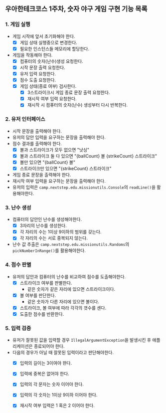 ## 우아한테크코스 1주차, 숫자 야구 게임 구현 기능 목록 ##

### 1. 게임 실행 ###
- 게임 시작에 앞서 초기화해야 한다.
  - [X] 게임 상태 실행중으로 변경한다.
  - [X] 필요한 인스턴스들 메모리에 할당한다.
- 게임을 작동해야 한다.
  - [X] 컴퓨터의 숫자(난수)생성 요청한다.
  - [X] 시작 문장 출력 요청한다.
  - [X] 유저 입력 요청한다.
  - [X] 점수 도출 요청한다.
  - [X] 게임 상태(종료 여부) 검사한다.
    - [X] 3스트라이크시 게임 종료 문장 출력 요청한다.
    - [X] 재시작 여부 입력 요청한다.
    - [X] 재시작 시 컴퓨터의 숫자(난수) 생성부터 다시 반복한다.

### 2. 유저 인터페이스 ###
- 시작 문장을 출력해야 한다.
- 유저의 답안 입력을 요구하는 문장을 출력해야 한다.
- 점수 결과를 출력해야 한다.
  - [X] 볼과 스트라이크가 모두 없으면 "낫싱"
  - [X] 볼과 스트라이크 둘 다 있으면 "{ballCount} 볼 {strikeCount} 스트라이크"
  - [X] 볼만 있으면 "{ballCount} 볼"
  - [X] 스트라이크만 있으면 "{strikeCount} 스트라이크"
- 게임 종료 문장을 출력해야 한다.
- 재시작 여부 입력을 요구하는 문장을 출력해야 한다.
- 유저의 입력은 `camp.nextstep.edu.missionutils.Console`의 `readLine()`을 활용해야한다.

### 3. 난수 생성 ###
- 컴퓨터의 답안인 난수를 생성해야한다.
  - [X] 3자리의 난수를 생성한다.
  - [X] 각 자리의 수는 1이상 9이하의 범위를 갖는다.
  - [X] 각 자리의 수는 서로 중복되지 않는다.
- 난수 값 추출은 `camp.nextstep.edu.missionutils.Randoms`의 `pickNumberInRange()`를 활용해야한다.

### 4. 점수 판별 ###
- 유저의 답안과 컴퓨터의 난수를 비교하여 점수를 도출해야한다.
  - [X] 스트라이크 여부를 판별한다.
    - 같은 숫자가 같은 자리에 있으면 스트라이크이다.
  - [X] 볼 여부를 판단한다.
    - 같은 숫자가 다른 자리에 있으면 볼이다.
  - [X] 스트라이크, 볼 여부에 따라 각각의 갯수를 센다.
  - [X] 도출한 점수를 반환한다.

### 5. 입력 검증 ###
- 유저가 잘못된 값을 입력할 경우 `IllegalArgumentException`을 발생시킨 후 애플리케이션은 종료되어야 한다.
- 다음의 경우가 아닐 때 잘못된 입력이라고 판단해야한다.
  - [X] 입력의 길이는 3이여야 햔다.
  - [X] 입력에 중복은 없어야 한다.
  - [X] 입력의 각 문자는 숫자 이어야 한다.
  - [X] 입력의 각 숫자는 1이상 9이하 이어야 한다.
  - [X] 재시작 여부 입력은 1 혹은 2 이어야 한다.


